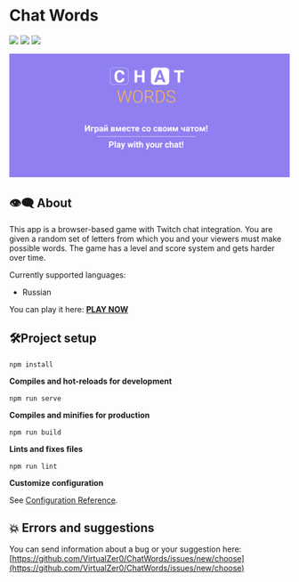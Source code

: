 # Chat Words

<a href="#">
  <img src="https://img.shields.io/github/last-commit/virtualzer0/chatwords"/></a>
<a href="https://isaacontwitch.com" alt="Website">
  <img src="https://img.shields.io/website?down_message=offline&up_message=online&url=https%3A%2F%2Fchatwords.ml" /></a>
<a href="https://vuejs.org" alt="VueJS">
  <img src="https://img.shields.io/github/package-json/dependency-version/virtualzer0/ChatWords/vue" /></a>


![splash](./public/img/cover.png)



## 👁‍🗨 About

This app is a browser-based game with Twitch chat integration. You are given a random set of letters from which you and your viewers must make possible words. The game has a level and score system and gets harder over time.

Currently supported languages:

- Russian



You can play it here: **[PLAY NOW](https://chatwords.ml/)**



## 🛠Project setup

```
npm install
```

**Compiles and hot-reloads for development**

```
npm run serve
```

**Compiles and minifies for production**

```
npm run build
```

**Lints and fixes files**

```
npm run lint
```

**Customize configuration**

See [Configuration Reference](https://cli.vuejs.org/config/).



## 💥 Errors and suggestions

You can send information about a bug or your suggestion here: [https://github.com/VirtualZer0/ChatWords/issues/new/choose](https://github.com/VirtualZer0/ChatWords/issues/new/choose)
